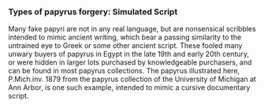 ### Types of papyrus forgery: Simulated Script

Many fake papyri are not in any real language, but are nonsensical scribbles
intended to mimic ancient writing, which bear a passing similarity to the 
untrained eye to Greek or some other ancient script. These fooled many 
unwary buyers of papyrus in Egypt in the late 19th and early 20th century, 
or were hidden in larger lots purchased by knowledgeable purchasers, and
can be found in most papyrus collections. The papyrus illustrated here,
P.Mich.inv. 1879 from the papyrus collection of the University of
Michigan at Ann Arbor, is one such example, intended to mimic a 
cursive documentary script.
